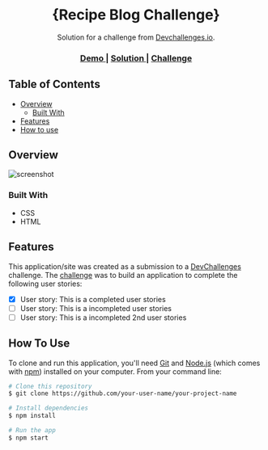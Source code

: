 <!-- Please update value in the {}  -->

<h1 align="center">{Recipe Blog Challenge}</h1>

<div align="center">
   Solution for a challenge from  <a href="http://devchallenges.io" target="_blank">Devchallenges.io</a>.
</div>

<div align="center">
  <h3>
    <a href="https://devchallenges.io/challenges/OEKdUZ6xs0h99C38XVht/edit?solutionId=gpTc46mUMnId7UUkzv8q}">
      Demo
    </a>
    <span> | </span>
    <a href="https://vivianemartini.github.io/recipe-blog-challenge/">
      Solution
    </a>
    <span> | </span>
    <a href="https://github.com/vivianemartini/recipe-blog-challenge/deployments/activity_log?environment=github-pages}">
      Challenge
    </a>
  </h3>
</div>

<!-- TABLE OF CONTENTS -->

## Table of Contents

- [Overview](#overview)
  - [Built With](#built-with)
- [Features](#features)
- [How to use](#how-to-use)

<!-- OVERVIEW -->

## Overview

![screenshot](https://user-images.githubusercontent.com/70038975/187987350-8a1b6d08-2b56-4290-8848-e0df6c082efa.PNG)

### Built With

- CSS
- HTML

## Features

<!-- List the features of your application or follow the template. Don't share the figma file here :) -->

This application/site was created as a submission to a [DevChallenges](https://devchallenges.io/challenges) challenge. The [challenge](https://devchallenges.io/challenges/TtUjDt19eIHxNQ4n5jps) was to build an application to complete the following user stories:

- [x] User story: This is a completed user stories
- [ ] User story: This is a incompleted user stories
- [ ] User story: This is a incompleted 2nd user stories

## How To Use

To clone and run this application, you'll need [Git](https://git-scm.com) and [Node.js](https://nodejs.org/en/download/) (which comes with [npm](http://npmjs.com)) installed on your computer. From your command line:

```bash
# Clone this repository
$ git clone https://github.com/your-user-name/your-project-name

# Install dependencies
$ npm install

# Run the app
$ npm start
```
